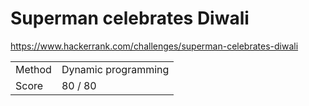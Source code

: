 # Superman celebrates Diwali

https://www.hackerrank.com/challenges/superman-celebrates-diwali

| | |
| - | - |
| Method | Dynamic programming |
| Score | 80 / 80 | 